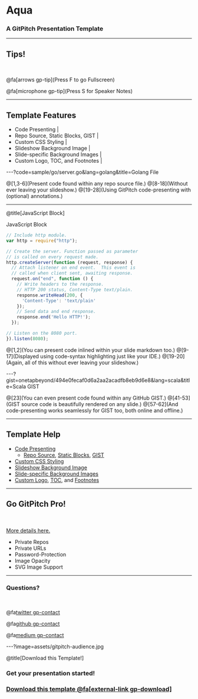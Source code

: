 # Aqua

### A GitPitch Presentation Template

---

## Tips!

<br>

@fa[arrows gp-tip](Press F to go Fullscreen)

@fa[microphone gp-tip](Press S for Speaker Notes)

---

## Template Features

- Code Presenting |
- Repo Source, Static Blocks, GIST |
- Custom CSS Styling |
- Slideshow Background Image |
- Slide-specific Background Images |
- Custom Logo, TOC, and Footnotes |

---?code=sample/go/server.go&lang=golang&title=Golang File

@[1,3-6](Present code found within any repo source file.)
@[8-18](Without ever leaving your slideshow.)
@[19-28](Using GitPitch code-presenting with (optional) annotations.)

---

@title[JavaScript Block]

<p><span class="slide-title">JavaScript Block</span></p>

```javascript
// Include http module.
var http = require("http");

// Create the server. Function passed as parameter
// is called on every request made.
http.createServer(function (request, response) {
  // Attach listener on end event.  This event is
  // called when client sent, awaiting response.
  request.on("end", function () {
    // Write headers to the response.
    // HTTP 200 status, Content-Type text/plain.
    response.writeHead(200, {
      'Content-Type': 'text/plain'
    });
    // Send data and end response.
    response.end('Hello HTTP!');
  });

// Listen on the 8080 port.
}).listen(8080);
```

@[1,2](You can present code inlined within your slide markdown too.)
@[9-17](Displayed using code-syntax highlighting just like your IDE.)
@[19-20](Again, all of this without ever leaving your slideshow.)

---?gist=onetapbeyond/494e0fecaf0d6a2aa2acadfb8eb9d6e8&lang=scala&title=Scala GIST

@[23](You can even present code found within any GitHub GIST.)
@[41-53](GIST source code is beautifully rendered on any slide.)
@[57-62](And code-presenting works seamlessly for GIST too, both online and offline.)

---

## Template Help

- [Code Presenting](https://github.com/gitpitch/gitpitch/wiki/Code-Presenting)
  + [Repo Source](https://github.com/gitpitch/gitpitch/wiki/Code-Delimiter-Slides), [Static Blocks](https://github.com/gitpitch/gitpitch/wiki/Code-Slides), [GIST](https://github.com/gitpitch/gitpitch/wiki/GIST-Slides)
- [Custom CSS Styling](https://github.com/gitpitch/gitpitch/wiki/Slideshow-Custom-CSS)
- [Slideshow Background Image](https://github.com/gitpitch/gitpitch/wiki/Background-Setting)
- [Slide-specific Background Images](https://github.com/gitpitch/gitpitch/wiki/Image-Slides#background)
- [Custom Logo](https://github.com/gitpitch/gitpitch/wiki/Logo-Setting), [TOC](https://github.com/gitpitch/gitpitch/wiki/Table-of-Contents), and [Footnotes](https://github.com/gitpitch/gitpitch/wiki/Footnote-Setting)

---

## Go GitPitch Pro!

<br>
<div class="left">
    <i class="fa fa-user-secret fa-5x" aria-hidden="true"> </i><br>
    <a href="https://gitpitch.com/pro-features" class="pro-link">
    More details here.</a>
</div>
<div class="right">
    <ul>
        <li>Private Repos</li>
        <li>Private URLs</li>
        <li>Password-Protection</li>
        <li>Image Opacity</li>
        <li>SVG Image Support</li>
    </ul>
</div>

---

### Questions?

<br>

@fa[twitter gp-contact](@gitpitch)

@fa[github gp-contact](gitpitch)

@fa[medium gp-contact](@gitpitch)

---?image=assets/gitpitch-audience.jpg

@title[Download this Template!]

### <span class="white">Get your presentation started!</span>
### [Download this template @fa[external-link gp-download]](https://gitpitch.com/template/download/aqua)
